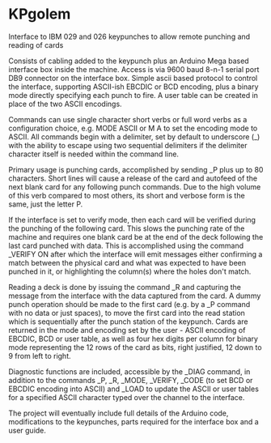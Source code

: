 KPgolem
=======

Interface to IBM 029 and 026 keypunches to allow remote punching and reading of cards

Consists of cabling added to the keypunch plus an Arduino Mega based interface box inside the machine. Access is via 9600 baud 8-n-1 serial port DB9 connector on the interface box. Simple ascii based protocol to control the interface, supporting ASCII-ish EBCDIC or BCD encoding, plus a binary mode directly specifying each punch to fire. A user table can be created in place of the two ASCII encodings. 

Commands can use single character short verbs or full word verbs as a configuration choice, e.g. MODE ASCII or M A to set the encoding mode to ASCII. All commands begin with a delimiter, set by default to underscore (_) with the ability to escape using two sequential delimiters if the delimiter character itself is needed within the command line. 

Primary usage is punching cards, accomplished by sending _P plus up to 80 characters. Short lines will cause a release of the card and autofeed of the next blank card for any following punch commands. Due to the high volume of this verb compared to most others, its short and verbose form is the same, just the letter P. 

If the interface is set to verify mode, then each card will be verified during the punching of the following card. This slows the punching rate of the machine and requires one blank card be at the end of the deck following the last card punched with data. This is accomplished using the command _VERIFY ON after which the interface will emit messages either confirming a match between the physical card and what was expected to have been punched in it, or highlighting the column(s) where the holes don't match. 

Reading a deck is done by issuing the command _R and capturing the message from the interface with the data captured from the card. A dummy punch operation should be made to the first card (e.g. by a _P command with no data or just spaces), to move the first card into the read station which is sequentially after the punch station of the keypunch. Cards are returned in the mode and encoding set by the user - ASCII encoding of EBCDIC, BCD or user table, as well as four hex digits per column for binary mode representing the 12 rows of the card as bits, right justified, 12 down to 9 from left to right.

Diagnostic functions are included, accessible by the _DIAG command, in addition to the commands _P, _R, _MODE, _VERIFY, _CODE (to set BCD or EBCDIC encoding into ASCII) and _LOAD to update the ASCII or user tables for a specified ASCII character typed over the channel to the interface. 

The project will eventually include full details of the Arduino code, modifications to the keypunches, parts required for the interface box and a user guide. 
